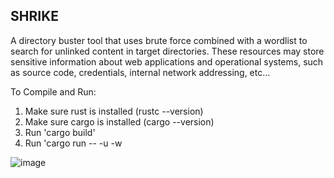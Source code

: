 ## SHRIKE

A directory buster tool that uses brute force combined with a wordlist to search for unlinked content in target directories. These resources may store sensitive information about web applications and operational systems, such as source code, credentials, internal network addressing, etc...

To Compile and Run:
1) Make sure rust is installed (rustc --version)
2) Make sure cargo is installed (cargo --version)
3) Run 'cargo build'
4) Run 'cargo run -- -u <URL> -w <WORDLIST FILE>

  
 ![image](https://github.com/quipthaw/Shrike/assets/98988760/0cd46c1b-861a-400c-92f2-e8904ef9f74c)
